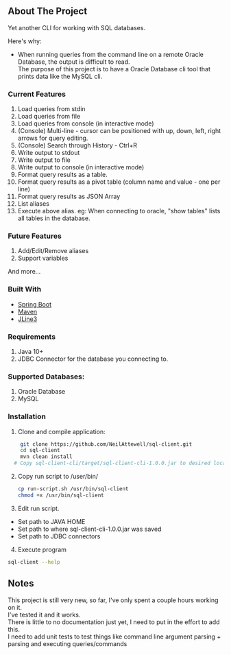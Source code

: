 ## About The Project

Yet another CLI for working with SQL databases.  

Here's why:
* When running queries from the command line on a remote Oracle Database, the output is difficult to read.  
  The purpose of this project is to have a Oracle Database cli tool that prints data like the MySQL cli.

### Current Features

1. Load queries from stdin
2. Load queries from file 
3. Load queries from console (in interactive mode)
4. (Console) Multi-line - cursor can be positioned with up, down, left, right arrows for query editing.
5. (Console) Search through History - Ctrl+R
6. Write output to stdout
7. Write output to file
8. Write output to console (in interactive mode)
9. Format query results as a table.
10. Format query results as a pivot table (column name and value - one per line)
11. Format query results as JSON Array
12. List aliases
13. Execute above alias.  eg:  When connecting to oracle, "show tables" lists all tables in the database.

### Future Features

1. Add/Edit/Remove aliases
2. Support variables  

And more...



### Built With

* [Spring Boot](https://spring.io/projects/spring-boot)
* [Maven](https://maven.apache.org/)
* [JLine3](https://github.com/jline/jline3)


### Requirements 

1. Java 10+
2. JDBC Connector for the database you connecting to.


### Supported Databases:

1. Oracle Database
2. MySQL

### Installation

1. Clone and compile application:
```sh
	git clone https://github.com/NeilAttewell/sql-client.git
	cd sql-client
	mvn clean install
  # Copy sql-client-cli/target/sql-client-cli-1.0.0.jar to desired location
   ```
2. Copy run script to /user/bin/
   ```sh
   cp run-script.sh /usr/bin/sql-client
   chmod +x /usr/bin/sql-client
   ```
3. Edit run script.  
  * Set path to JAVA HOME
  * Set path to where sql-client-cli-1.0.0.jar was saved
  * Set path to JDBC connectors

4. Execute program
```sh
sql-client --help
```

## Notes
This project is still very new, so far, I've only spent a couple hours working on it.  
I've tested it and it works.  
There is little to no documentation just yet, I need to put in the effort to add this.  
I need to add unit tests to test things like command line argument parsing + parsing and executing queries/commands
